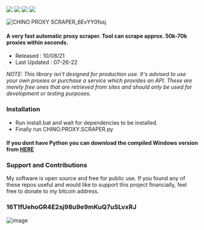 <a href="https://github.com/chainski/CHINO-PROXY-SCRAPER"><img src="https://img.shields.io/badge/OPEN--SOURCE-YES-green"></a>
<a href="https://github.com/chainski/CHINO-PROXY-SCRAPER"><img src="https://img.shields.io/badge/PYTHON-3.10-green"></a>
<a href="https://github.com/chainski/CHINO-PROXY-SCRAPER"><img src="https://img.shields.io/badge/license-GPL--3.0-orange"></a> 
<a href="https://github.com/chainski/CHINO-PROXY-SCRAPER/releases"><img src="https://img.shields.io/github/v/release/chainski/CHINO-PROXY-SCRAPER?style=plastic"></a> 

  
![CHINO PROXY SCRAPER_6EvYY0fssj](https://user-images.githubusercontent.com/96607632/181097959-8ca9e874-6059-4a06-a0e2-4e76fdde4c20.png)


#### A very fast automatic proxy scraper. Tool can scrape approx. 50k-70k proxies within seconds.

- Released : 10/08/21
- Last Updated : 07-26-22

*NOTE: This library isn't designed for production use. It's advised to use your own proxies or purchase a service which provides an API. These are merely free ones that are retrieved from sites and should only be used for development or testing purposes.*

### Installation
- Run install.bat and wait for dependencies to be installed.
- Finally run CHINO.PROXY.SCRAPER.py

#### If you dont have Python you can download the compiled Windows version from [HERE](https://github.com/chainski/CHINO-PROXY-SCRAPER/releases)

### Support and Contributions
My software is open source and free for public use. 
If you found any of these repos useful and would like to support this project financially, 
feel free to donate to my bitcoin address.

### 16T1fUehoGR4E2sj98u9e9mKuQ7uSLvxRJ
![image](https://user-images.githubusercontent.com/96607632/173610346-a08309b7-7ce5-4be8-88f2-d79cb6e9c3bf.png)




